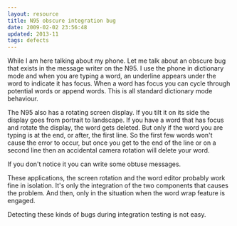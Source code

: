 ```yaml
---
layout: resource
title: N95 obscure integration bug
date: 2009-02-02 23:56:48
updated: 2013-11
tags: defects
---
```

While I am here talking about my phone. Let me talk about an obscure bug that exists in the message writer on the N95. I use the phone in dictionary mode and when you are typing a word, an underline appears under the word to indicate it has focus. When a word has focus you can cycle through potential words or append words. This is all standard dictionary mode behaviour.

The N95 also has a rotating screen display. If you tilt it on its side the display goes from portrait to landscape. If you have a word that has focus and rotate the display, the word gets deleted. But only if the word you are typing is at the end, or after, the first line. So the first few words won't cause the error to occur, but once you get to the end of the line or on a second line then an accidental camera rotation will delete your word.

If you don't notice it you can write some obtuse messages.

These applications, the screen rotation and the word editor probably work fine in isolation. It's only the integration of the two components that causes the problem. And then, only in the situation when the word wrap feature is engaged.

Detecting these kinds of bugs during integration testing is not easy.
